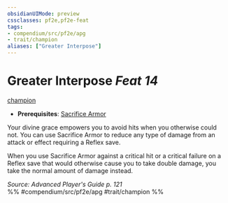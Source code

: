 ```yaml
---
obsidianUIMode: preview
cssclasses: pf2e,pf2e-feat
tags:
- compendium/src/pf2e/apg
- trait/champion
aliases: ["Greater Interpose"]
---
```

# Greater Interpose  *Feat 14*  
[champion](rules/traits/champion.md "Champion Class Trait")  

- **Prerequisites**: [Sacrifice Armor](compendium/feats/sacrifice-armor-apg.md)

Your divine grace empowers you to avoid hits when you otherwise could not. You can use Sacrifice Armor to reduce any type of damage from an attack or effect requiring a Reflex save.

When you use Sacrifice Armor against a critical hit or a critical failure on a Reflex save that would otherwise cause you to take double damage, you take the normal amount of damage instead.

*Source: Advanced Player's Guide p. 121*  
%% #compendium/src/pf2e/apg #trait/champion %%